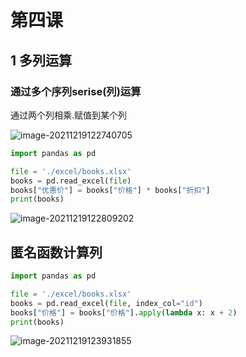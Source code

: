 # 第四课

## 1 多列运算

### 通过多个序列serise(列)运算

通过两个列相乘.赋值到某个列

![image-20211219122740705](https://markdown-1301532546.cos.ap-guangzhou.myqcloud.com/markdown/20211219153501.png)

```python
import pandas as pd

file = './excel/books.xlsx'
books = pd.read_excel(file)
books["优惠价"] = books["价格"] * books["折扣"]   
print(books)

```

![image-20211219122809202](https://markdown-1301532546.cos.ap-guangzhou.myqcloud.com/markdown/20211219153503.png)

##  匿名函数计算列

```python
import pandas as pd

file = './excel/books.xlsx'
books = pd.read_excel(file, index_col="id")
books["价格"] = books["价格"].apply(lambda x: x + 2)   
print(books)
```

![image-20211219123931855](https://markdown-1301532546.cos.ap-guangzhou.myqcloud.com/markdown/20211219153505.png)
